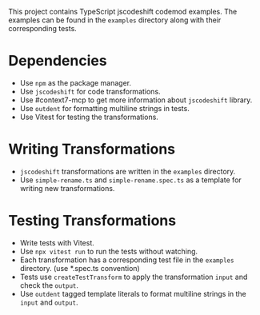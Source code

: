 This project contains TypeScript jscodeshift codemod examples.
The examples can be found in the `examples` directory along with their corresponding tests.

# Dependencies
- Use `npm` as the package manager.
- Use `jscodeshift` for code transformations.
- Use #context7-mcp to get more information about `jscodeshift` library.
- Use `outdent` for formatting multiline strings in tests.
- Use Vitest for testing the transformations.

# Writing Transformations
- `jscodeshift` transformations are written in the `examples` directory.
- Use `simple-rename.ts` and `simple-rename.spec.ts` as a template for writing new transformations.

# Testing Transformations
- Write tests with Vitest.
- Use `npx vitest run` to run the tests without watching.
- Each transformation has a corresponding test file in the `examples` directory. (use *.spec.ts convention)
- Tests use `createTestTransform` to apply the transformation `input` and check the `output`.
- Use `outdent` tagged template literals to format multiline strings in the `input` and `output`.

